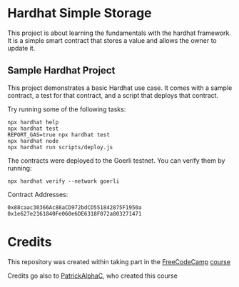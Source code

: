 # Hardhat Simple Storage

This project is about learning the fundamentals with the hardhat framework. It is a simple smart contract that stores a value and allows the owner to update it.

## Sample Hardhat Project

This project demonstrates a basic Hardhat use case. It comes with a sample contract, a test for that contract, and a script that deploys that contract.

Try running some of the following tasks:

```shell
npx hardhat help
npx hardhat test
REPORT_GAS=true npx hardhat test
npx hardhat node
npx hardhat run scripts/deploy.js
```

The contracts were deployed to the Goerli testnet. You can verify them by running:

```shell
npx hardhat verify --network goerli
```

Contract Addresses:

```shell
0x88caac30366Ac88aCD972bdCD551842875F1950a
0x1e627e2161840Fe060e6DE6318F072a803271471
```

# Credits

This repository was created within taking part in the [FreeCodeCamp](https://www.freecodecamp.org/) [course](https://www.youtube.com/watch?v=gyMwXuJrbJQ&t=23166s)

Credits go also to [PatrickAlphaC](https://github.com/PatrickAlphaC), who created this course
